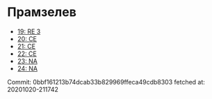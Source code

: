 # Прамзелев
- [19: RE 3](19.md)
- [20: CE](20.md)
- [21: CE](21.md)
- [22: CE](22.md)
- [23: NA](23.md)
- [24: NA](24.md)

Commit: 0bbf161213b74dcab33b829969ffeca49cdb8303
 fetched at: 20201020-211742
